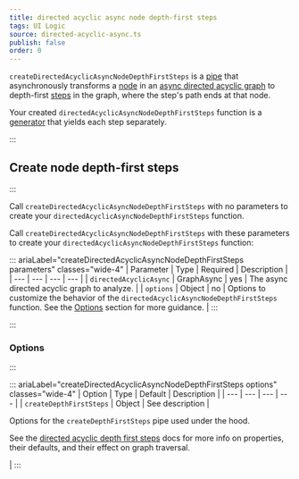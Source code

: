```yaml
---
title: directed acyclic async node depth-first steps
tags: UI Logic
source: directed-acyclic-async.ts
publish: false
order: 0
---
```


`createDirectedAcyclicAsyncNodeDepthFirstSteps` is a [pipe](/docs/logic/pipes-overview) that asynchronously transforms a [node](/docs/logic/graph-overview#graph-node-and-edge) in an [async directed acyclic graph](/docs/logic/graph-overview#async-graph) to depth-first [steps](/docs/logic/graph-overview#step) in the graph, where the step's path ends at that node.

Your created `directedAcyclicAsyncNodeDepthFirstSteps` function is a [generator](https://developer.mozilla.org/en-US/docs/Web/JavaScript/Reference/Global_Objects/Generator) that yields each step separately.


:::
## Create node depth-first steps
:::

Call `createDirectedAcyclicAsyncNodeDepthFirstSteps` with no parameters to create your `directedAcyclicAsyncNodeDepthFirstSteps` function.

Call `createDirectedAcyclicAsyncNodeDepthFirstSteps` with these parameters to create your `directedAcyclicAsyncNodeDepthFirstSteps` function:

::: ariaLabel="createDirectedAcyclicAsyncNodeDepthFirstSteps parameters" classes="wide-4"
| Parameter | Type | Required | Description |
| --- | --- | --- | --- |
| `directedAcyclicAsync` | GraphAsync | yes | The async directed acyclic graph to analyze. |
| `options` | Object | no | Options to customize the behavior of the `directedAcyclicAsyncNodeDepthFirstSteps` function. See the [Options](#options) section for more guidance. |
:::


:::
### Options
:::

::: ariaLabel="createDirectedAcyclicAsyncNodeDepthFirstSteps options" classes="wide-4"
| Option | Type | Default | Description |
| --- | --- | --- | --- |
| `createDepthFirstSteps` | Object | See description | <p>Options for the `createDepthFirstSteps` pipe used under the hood.</p><p>See the [directed acyclic depth first steps](/docs/logic/pipes/directed-acyclic-depth-first-steps) docs for more info on properties, their defaults, and their effect on graph traversal.</p> |
:::

